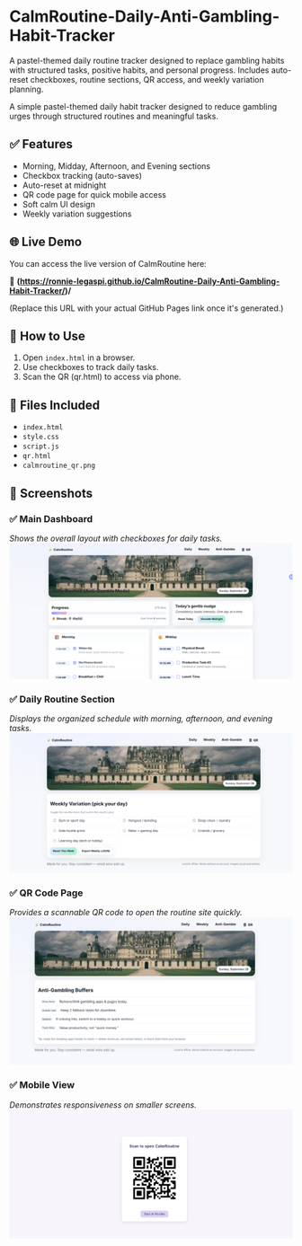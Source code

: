 # CalmRoutine-Daily-Anti-Gambling-Habit-Tracker
A pastel-themed daily routine tracker designed to replace gambling habits with structured tasks, positive habits, and personal progress. Includes auto-reset checkboxes, routine sections, QR access, and weekly variation planning.

A simple pastel-themed daily habit tracker designed to reduce gambling urges through structured routines and meaningful tasks.

## ✅ Features
- Morning, Midday, Afternoon, and Evening sections
- Checkbox tracking (auto-saves)
- Auto-reset at midnight
- QR code page for quick mobile access
- Soft calm UI design
- Weekly variation suggestions
## 🌐 Live Demo

You can access the live version of CalmRoutine here:

🔗 **(https://ronnie-legaspi.github.io/CalmRoutine-Daily-Anti-Gambling-Habit-Tracker/)/**

(Replace this URL with your actual GitHub Pages link once it's generated.)


## 🚀 How to Use
1. Open `index.html` in a browser.
2. Use checkboxes to track daily tasks.
3. Scan the QR (qr.html) to access via phone.

## 🧩 Files Included
- `index.html`
- `style.css`
- `script.js`
- `qr.html`
- `calmroutine_qr.png`

## 📸 Screenshots

### ✅ Main Dashboard  
*Shows the overall layout with checkboxes for daily tasks.*
![Dashboard](screenshots/Screenshot%202025-09-28%20190042.png)

### ✅ Daily Routine Section  
*Displays the organized schedule with morning, afternoon, and evening tasks.*
![Daily Routine](screenshots/Screenshot%202025-09-28%20190057.png)

### ✅ QR Code Page  
*Provides a scannable QR code to open the routine site quickly.*
![QR Page](screenshots/Screenshot%202025-09-28%20190105.png)

### ✅ Mobile View  
*Demonstrates responsiveness on smaller screens.*
![Mobile View](screenshots/Screenshot%202025-09-28%20190126.png)


